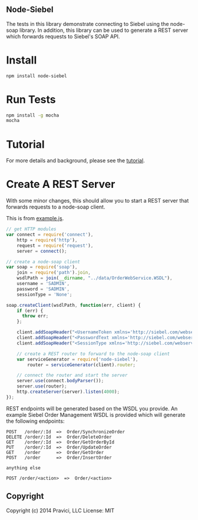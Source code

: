 ## Node-Siebel

The tests in this library demonstrate connecting to Siebel using the node-soap library.  In addition, this library can be used to generate a REST server which forwards requests to Siebel's SOAP API.

# Install

```bash
npm install node-siebel
```

# Run Tests

```bash
npm install -g mocha
mocha
```

# Tutorial

For more details and background, please see the [tutorial](https://github.com/Pravici/node-siebel/blob/master/docs/tutorial.md).

# Create A REST Server

With some minor changes, this should allow you to start a REST server that forwards requests to a node-soap client.

This is from [example.js](https://github.com/Pravici/node-siebel/blob/master/example/example.js).

```javascript
// get HTTP modules
var connect = require('connect'),
    http = require('http'),
    request = require('request'),
    server = connect();

// create a node-soap client
var soap = require('soap'),
    join = require('path').join,
    wsdlPath = join(__dirname, "../data/OrderWebService.WSDL"),
    username = 'SADMIN',
    password = 'SADMIN',
    sessionType = 'None';

soap.createClient(wsdlPath, function(err, client) {
    if (err) {
      throw err;
    };

    client.addSoapHeader("<UsernameToken xmlns='http://siebel.com/webservices'>" + username + "</UsernameToken>");
    client.addSoapHeader("<PasswordText xmlns='http://siebel.com/webservices'>" + password + "</PasswordText>");
    client.addSoapHeader("<SessionType xmlns='http://siebel.com/webservices'>" + sessionType + "</SessionType>");

    // create a REST router to forward to the node-soap client
    var serviceGenerator = require('node-siebel'),
        router = serviceGenerator(client).router;

    // connect the router and start the server
    server.use(connect.bodyParser());
    server.use(router);
    http.createServer(server).listen(4000);
});

```

REST endpoints will be generated based on the WSDL you provide.  An example Siebel Order Management WSDL is provided which will generate the following endpoints:

```text
POST   /order/:Id  =>  Order/SynchronizeOrder
DELETE /order/:Id  =>  Order/DeleteOrder
GET    /order/:Id  =>  Order/GetOrderById
PUT    /order/:Id  =>  Order/UpdateOrder
GET    /order      =>  Order/GetOrder
POST   /order      =>  Order/InsertOrder

anything else

POST /order/<action>  =>  Order/<action>
```

## Copyright

Copyright (c) 2014 Pravici, LLC
License: MIT
